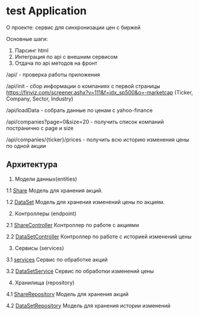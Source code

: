 # test Application
О проекте: сервис для синхронизации цен с биржей

Основные шаги:
1. Парсинг html
2. Интеграция по api с внешним сервисом
3. Отдача по api методов на фронт


/api/ - проверка работы приложения

/api/init - сбор информации о компаниях с первой страницы https://finviz.com/screener.ashx?v=111&f=idx_sp500&o=-marketcap
(Ticker, Company, Sector, Industry)

/api/loadData - собрать данные по ценам с yahoo-finance

/api/companies?page=0&size=20 - получить список компаний постранично с page и size

/api/companies/{ticker}/prices - получить всю историю изменения цены по одной акции



## Архитектура

1. Модели данных(entities)

1.1 [Share](src/main/java/com/zwei/testb/entities/Share.java) 
Модель для хранения акций.

1.2 [DataSet](src/main/java/com/zwei/testb/entities/DataSet.java)
Модель для хранения изменений цены по акциям.

2. Контроллеры (endpoint)

2.1 [ShareController](src/main/java/com/zwei/testb/endpoint/ShareController.java)
Контроллер по работе с акциями

2.2 [DataSetController](src/main/java/com/zwei/testb/endpoint/DataSetController.java)
Контроллер по работе с историей изменений цены

3. Сервисы (services)

3.1 [services](src/main/java/com/zwei/testb/services/ShareService.java)
Сервис по обработке акций

3.2 [DataSetService](src/main/java/com/zwei/testb/services/DataSetService.java)
Сервис по обработки изменений цены


4. Хранилища (repository)

4.1 [ShareRepository](src/main/java/com/zwei/testb/repository/ShareRepository.java)
Модель для хранения акций

4.2 [DataSetRepository](src/main/java/com/zwei/testb/repository/DataSetRepository.java)
Модель для хранения истории изменений